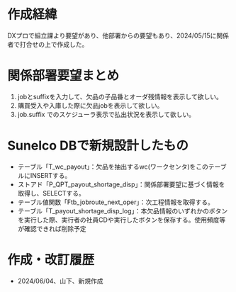 # 作成経緯
DXプロで組立課より要望があり、他部署からの要望もあり、2024/05/15に関係者で打合せの上で作成した。

# 関係部署要望まとめ
1. jobとsuffixを入力して、欠品の子品番とオーダ残情報を表示して欲しい。
2. 購買受入や入庫した際に欠品jobを表示して欲しい。
3. job.suffix でのスケジューラ表示で払出状況を表示して欲しい。

# Sunelco DBで新規設計したもの
- テーブル「T_wc_payout」：欠品を抽出するwc(ワークセンタ)をこのテーブルにINSERTする。
- ストアド「P_QPT_payout_shortage_disp」：関係部署要望に基づく情報を取得し、SELECTする。
- テーブル値関数「Ftb_jobroute_next_oper」：次工程情報を取得する。
- テーブル「T_payout_shortage_disp_log」：本欠品情報のいずれかのボタンを実行した際、実行者の社員CDや実行したボタンを保存する。使用頻度等が確認できれば削除予定





# 作成・改訂履歴
- 2024/06/04、山下、新規作成
  
